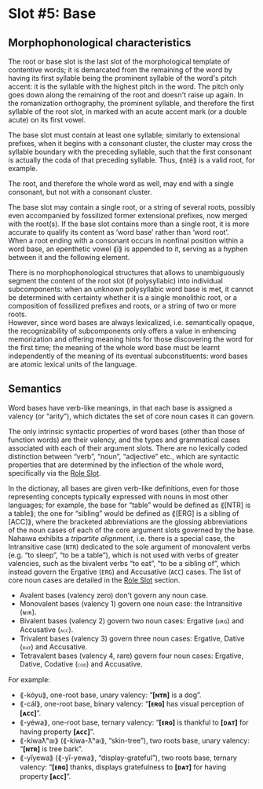 # Slot #5: Base
  
## Morphophonological characteristics

The root or base slot is the last slot of the morphological template of contentive words; it is demarcated from the remaining of the word by having its first syllable being the prominent syllable of the word's pitch accent: it is the syllable with the highest pitch in the word. The pitch only goes down along the remaining of the root and doesn't raise up again. In the romanization orthography, the prominent syllable, and therefore the first syllable of the root slot, in marked with an acute accent mark (or a double acute) on its first vowel.  
  
The base slot must contain at least one syllable; similarly to extensional prefixes, when it begins with a consonant cluster, the cluster may cross the syllable boundary with the preceding syllable, such that the first consonant is actually the coda of that preceding syllable. Thus, ⟪nté⟫ is a valid root, for example.  
  
The root, and therefore the whole word as well, may end with a single consonant, but not with a consonant cluster.  
  
The base slot may contain a single root, or a string of several roots, possibly even accompanied by fossilized former extensional prefixes, now merged with the root(s). If the base slot contains more than a single root, it is more accurate to qualify its content as ‘word base’ rather than ‘word root’.  
When a root ending with a consonant occurs in nonfinal position within a word base, an epenthetic vowel ⟪ï⟫ is appended to it, serving as a hyphen between it and the following element.

There is no morphophonological structures that allows to unambiguously segment the content of the root slot (if polysyllabic) into individual subcomponents: when an unknown polysyllabic word base is met, it cannot be determined with certainty whether it is a single monolithic root, or a composition of fossilized prefixes and roots, or a string of two or more roots.  
However, since word bases are always lexicalized, i.e. semantically opaque, the recognizability of subcomponents only offers a value in enhencing memorization and offering meaning hints for those discovering the word for the first time; the meaning of the whole word base must be learnt independently of the meaning of its eventual subconstituents: word bases are atomic lexical units of the language.  


## Semantics
  
Word bases have verb-like meanings, in that each base is assigned a valency (or “arity”), which dictates the set of core noun cases it can govern.

The only intrinsic syntactic properties of word bases (other than those of function words) are their valency, and the types and grammatical cases associated with each of their argument slots.
There are no lexically coded distinction between “verb”, “noun”, “adjective” etc., which are syntactic properties that are determined by the inflection of the whole word, specifically via the [Role Slot](roles/noun-roles.md).

In the dictionay, all bases are given verb-like definitions, even for those representing concepts typically expressed with nouns in most other languages; for example, the base for “table” would be defined as ⟪[NTR] is a table⟫; the one for “sibling” would be defined as ⟪[ERG] is a sibling of [ACC]⟫, where the bracketed abbreviations are the glossing abbreviations of the noun cases of each of the core argument slots governed by the base. Nahaıwa exhibits a *tripartite alignment*, i.e. there is a special case, the Intransitive case (`NTR`) dedicated to the sole argument of monovalent verbs (e.g. “to sleep”, “to be a table”), which is not used with verbs of greater valencies, such as the bivalent verbs “to eat”, “to be a sibling of”, which instead govern the Ergative (`ERG`) and Accusative (`ACC`) cases. The list of core noun cases are detailed in the [Role Slot](roles/noun-roles.md) section.

 * Avalent bases (valency zero) don't govern any noun case.  
 * Monovalent bases (valency 1) govern one noun case: the Intransitive (`ɴᴛʀ`).  
 * Bivalent bases (valency 2) govern two noun cases: Ergative (`ᴇʀɢ`) and Accusative (`ᴀᴄᴄ`).  
 * Trivalent bases (valency 3) govern three noun cases: Ergative, Dative (`ᴅᴀᴛ`) and Accusative.  
 * Tetravalent bases (valency 4, rare) govern four noun cases: Ergative, Dative, Codative (`ᴄᴏᴅ`) and Accusative. 

For example:

 * ⟪-kóyu⟫, one-root base, unary valency: “**[ɴᴛʀ]** is a dog”.  
 * ⟪-cál⟫, one-root base, binary valency: “**[ᴇʀɢ]** has visual perception of **[ᴀᴄᴄ]**”.  
 * ⟪-yéwa⟫, one-root base, ternary valency: “**[ᴇʀɢ]** is thankful to **[ᴅᴀᴛ]** for having property **[ᴀᴄᴄ]**”.  
 * ⟪-kíwaƛʰaı⟫ (⟪-kíwa-ƛʰaı⟫, “skin-tree”), two roots base, unary valency: “**[ɴᴛʀ]** is tree bark”.  
 * ⟪-yı̋yewa⟫ (⟪-yı̋-yewa⟫, “display-grateful”), two roots base, ternary valency: “**[ᴇʀɢ]** thanks, displays gratefulness to **[ᴅᴀᴛ]** for having property **[ᴀᴄᴄ]**”.


